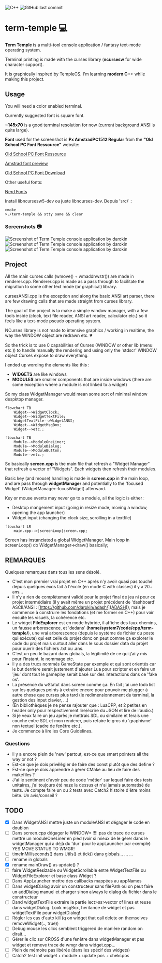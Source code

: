 ![C++](https://img.shields.io/badge/c++-%2300599C.svg?style=for-the-badge&logo=c%2B%2B&logoColor=white)
![GitHub last commit](https://img.shields.io/github/last-commit/darokin/term-temple)

# term-temple :computer:

**Term Temple** is a multi-tool console application / fantasy text-mode operating system.

Terminal printing is made with the curses library (**ncursesw** for wide character support).

It is graphically inspired by TempleOS. I'm learning **modern C++** while making this project.

## Usage

You will need a color enabled terminal.

Currently suggested font is square font. 

**~145x70** is a good terminal resolution for now (current background ANSI is quite large).

**Font** used for the screenshot is **Px AmstradPC1512 Regular** from the **"Old School PC Font Ressource"** website:

[Old School PC Font Ressource](https://int10h.org/oldschool-pc-fonts/fontlist/)

[Amstrad font preview](https://int10h.org/oldschool-pc-fonts/fontlist/font?amstrad_pc)

[Old School PC Font Download](https://int10h.org/oldschool-pc-fonts/download/)

Other useful fonts:

[Nerd Fonts](https://www.nerdfonts.com/font-downloads)

Install libncursesw5-dev ou juste libncurses-dev.
Depuis 'src/' :

```
>make  
>./term-temple && stty sane && clear
```

### Screenshots :camera:

![Screenshot of Term Temple console application by darokin](https://darokin.info/github/imgs/term-temple_01.png)
![Screenshot of Term Temple console application by darokin](https://darokin.info/github/imgs/term-temple_02.png)
![Screenshot of Term Temple console application by darokin](https://darokin.info/github/imgs/term-temple_03.png)

## Project

All the main curses calls (wmove() + wmaddnwstr()) are made in renderer.cpp. Renderer.cpp is made as a pass through to facilitate the migration to some other text mode (or graphical) library.

cursesANSI.cpp is the exception and along the basic ANSI art parser, there are few drawing calls that are made straight from curses library.

The goal of the project is to make a simple window manager, with a few tools inside (clock, text file reader, ANSI art reader, calculator etc.) so it feels like a text-mode pseudo operating system.

NCurses library is not made to intensive graphics / working in realtime, the way the WINDOW object are redrawn etc. :broken_heart:

So the trick is to use 0 capabilities of Curses (WINDOW or other lib (menu etc.)) to handle manually the rendering and using only the 'stdscr' WINDOW object Curses expose to draw everything.

I ended up wording the elements like this :
 - **WIDGETS** are like windows
 - **MODULES** are smaller components that are inside windows (there are some exception where a module is not linked to a widget)

So my class WidgetManager would mean some sort of minimal window despktop manager. 

```mermaid
flowchart TB
    Widget-->WidgetClock;
    Widget-->WidgetTextFile;
    WidgetTextFile-->WidgetANSI;
    Widget-->WidgetMsgBox;
    Widget-->etc.;
```

```mermaid
flowchart TB
    Module-->ModuleOneLiner;
    Module-->ModuleDialog;
    Module-->ModuleButton;
    Module-->etc.;
```

So basically **screen.cpp** is the main file that refresh a "Widget Manager" that refresh a vector of "Widgets". Each widgets then refresh their modules.

Basic key (and mouse) handling is made in **screen.cpp** in the main loop, and are pass through **widgetManager** and potentially to the 'focused Widget' (WidgetManager::focusWidget) afterward.

Key or mouse events may never go to a module, all the logic is either : 
 - Desktop mangement input (going in resize mode, moving a window, opening the app launcher)
 - Widget input (changing the clock size, scrolling in a textfile)


```mermaid
flowchart LR
    main.cpp-->|screenLoop|screen.cpp;
```

Screen has instanciated a global WidgetManager.
Main loop in screenLoop() do WidgetManager->draw() basically;

## REMARQUES

Quelques remarques dans tous les sens désolé.
 - C'est mon premier vrai projet en C++ après n'y avoir quasi pas touché depuis quelques exos fait à l'école (en mode C with classes) il y a 20+ ans...
 - Il n'y a rien de complètement validé pour le projet final de jeu ni pour ce projet intermédiaire (il y avait même un projet précédent de 'dashboard' ASCII/ANSI : [https://github.com/darokin/adash/](ADASH)), mais je commence à construire les fondations (et me former en C++) pour voir ensuite les visuels, la cohérence etc.
 - Le widget **FileExplorer** est en mode hybride, il affiche des faux chemins, un fausse arborescence, et 'dedans' (**home/system7/code/cpp/term-temple/**), une vrai arborescence (depuis le système de fichier du poste qui exécute) qui est celle du projet donc on peut comme ça explorer le code du projet mais surtout aller dans le sous dossier data du projet pour ouvrir des fichiers .txt ou .ans. 
 - C'est un peu le bazard dans globals, la légitimité de ce qui j'ai y mis pour l'instant, le nommage etc.
 - Il y a des trucs nommés GameState par exemple et qui sont orientés car le but derrière serait justement d'ajouter Lua pour scripter et en faire un 'jeu' dont tout le gameplay serait basé sur des interactions dans ce 'fake os'.
 - La présence du wStatut dans screen comme ça. En fait j'ai une todo list sur les quelques points à extraire encore pour pouvoir me plugger à autre chose que curses plus tard (le redimensionnement du terminal, la gestion des input clavier, ...)
 - (En bibliothèques je ne pense rajouter que : LuaCPP, et 2 petites en header only pour respectivement lire/écrire du JSON et lire de l'audio.)
 - Si je veux faire un jeu après je mettrais SDL ou similaire et ferais une couche entre SDL et mon renderer, puis refaire le gros du 'graphisme' non textuel (cadre de fenêtre etc.).
 - Je commence à lire les Core Guidelines.

### Questions 

 - Il y a encore plein de 'new' partout, est-ce que smart pointers all the way or not ?
 - Est-ce que je dois privélégier de faire des const plutôt que des define ?
 - Est-ce que je dois apprendre à gérer CMake au lieu de faire des makefiles ?
 - J'ai le sentiment d'avoir peu de code 'métier' sur lequel faire des tests unitaires, j'ai toujours été naze la dessus et n'ai jamais automatisé de tests. Je compte faire un ou 2 tests avec Catch2 histoire d'être moins bête. Un avis/conseil ?


## TODO

 - [x] Dans WidgetANSI mettre juste un moduleANSI et dégager le code en doublon
 - [ ] Dans screen.cpp dégager le WINDOW* !!!! pas de trace de curses mettre un moduleOneLiner en pied (voir si mieux de le gérer dans le widgetManager qui a déjà du 'dur' pour le appLauncher par exemple) YES MOVE STATUS TO WMGR!
 - [ ] timeInMilliseconds() dans Utils() et tick() dans globals... ... ...
 - [ ] rename in globals 
 - [x] rename mainDraw() as update() ?
 - [ ] faire WidgetResizable ou WidgetScrollable entre WidgetTextFile ou WidgetFileExplorer et base class Widget ?
 - [ ] Dans AppLauncher mettre des callbacks mappées au appNames
 - [ ] Dans widgetDialog avoir un constructeur sans filePath où on peut faire un addDialog manuel et charger sinon always le dialog du fichier dans le constructeur
 - [ ] Dand widgetTextFile extraire la partie lect>ss>vector of lines et reuse dans widgetDialog. Look msgBox, heritance de widget et pas widgetTextFile pour widgetDialog!
 - [ ] Régler les cas d'auto kill (q on widget that call delete on themselves removeWidget(.., true))
 - [ ] Debug mouse les clics semblent triggered de manière random on dirait...
 - [ ] Gérer le clic sur CROSS d'une fenêtre dans widgetManager et pas widget et remove trace de wmgr dans widget.cpp...
 - [ ] Plein de mémoire pas libérée (dans les spécif des widgets)
 - [ ] Catch2 test init widget + module + update pos + chekcpos